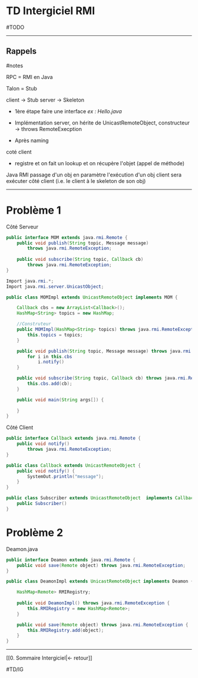 # TD Intergiciel RMI
#TODO 

---
## Rappels 
#notes

RPC = RMI en Java

Talon = Stub

client -> Stub
server -> Skeleton


- 1ère étape faire une interface 
	*ex : Hello.java*

- Implémentation server, on hérite de UnicastRemoteObject, constructeur -> throws RemoteExecption

- Après naming 

coté client

- registre et on fait un lookup et on récupère l'objet (appel de méthode)


Java RMI passage d'un obj en paramètre 
l'exécution d'un obj client sera exécuter côté client (i.e. le client à le skeleton de son obj)

---
# Problème 1

Côté Serveur
```java
public interface MOM extends java.rmi.Remote {
	public void publish(String topic, Message message)
		throws java.rmi.RemoteException;
		
	public void subscribe(String topic, Callback cb)
		throws java.rmi.RemoteException;
}
```

```java
Import java.rmi.*;
Import java.rmi.server.UnicastObject;

public class MOMImpl extends UnicastRemoteObject implements MOM {

	Callback cbs = new ArrayList<Callback>();
	HashMap<String> topics = new HashMap;

	//Construteur
	public MOMImpl(HashMap<String> topics) throws java.rmi.RemoteException {
		this.topics = topics;
	}

	public void publish(String topic, Message message) throws java.rmi.RemoteException {
		for i in this.cbs
			i.notify()
	}

	public void subscribe(String topic, Callback cb) throws java.rmi.RemoteException {
		this.cbs.add(cb);
	}

	public void main(String args[]) {
	
	}
}
```

Côté Client

```java
public interface Callback extends java.rmi.Remote {
	public void notify()
		throws java.rmi.RemoteException;
}

public class Callback extends UnicastRemoteObject {
	public void notify() {
		SystemOut.println("message"); 
	}
}

public class Subscriber extends UnicastRemoteObject  implements Callback {
	public Subscriber()
}
```

# Problème  2

Deamon.java
```java
public interface Deamon extends java.rmi.Remote {
	public void save(Remote object) throws java.rmi.RemoteException;
}

public class DeamonImpl extends UnicastRemoteObject implements Deamon {

	HashMap<Remote> RMIRegistry;
	
	public void DeamonImpl() throws java.rmi.RemoteException {
		this.RMIRegistry = new HashMap<Remote>;
	}

	public void save(Remote object) throws java.rmi.RemoteException {
		this.RMIRegistry.add(object);
	}
}
```

---
[[0. Sommaire Intergiciel|<- retour]]

#TD/IG 